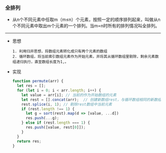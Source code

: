 
### 全排列
  - 从n个不同元素中任取m（m≤n）个元素，按照一定的顺序排列起来，叫做从n个不同元素中取出m个元素的一个排列。当m=n时所有的排列情况叫全排列。
***

  - 思想

        1. 利用归并思想，将数组元素转化成只有两个元素的数组
        2. 循环数组，将当前索引数组元素作为开始元素，并将其从循环数组里剔除，剩余元素数组递归执行，直至数组长度为1,。

  
  - 实现

    ```js
    function permute(arr) {
      let res = [];
      for (let i = 0; i < arr.length; i++) {
        let value = arr[i]; // 当前的作为开始数组的元素
        let rest = [].concat(arr);  // 创建新数组rest，与循环数组相同的新数组
        rest.splice(i, 1); // 剔除rest数组中当前元素
        if (rest.length !== 1) {
          let g = sort(rest).map(d => [value, ...d])
          res.push(...g);
        } else if (rest.length === 1) {
          res.push([value, rest[0]]);
        }
      }
      return res;
    }

    ```